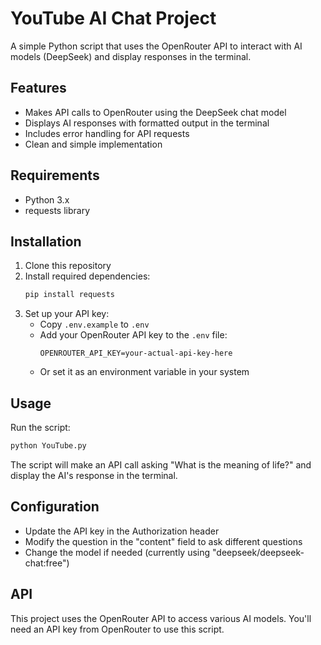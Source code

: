 # YouTube AI Chat Project

A simple Python script that uses the OpenRouter API to interact with AI models (DeepSeek) and display responses in the terminal.

## Features

- Makes API calls to OpenRouter using the DeepSeek chat model
- Displays AI responses with formatted output in the terminal
- Includes error handling for API requests
- Clean and simple implementation

## Requirements

- Python 3.x
- requests library

## Installation

1. Clone this repository
2. Install required dependencies:
   ```bash
   pip install requests
   ```
3. Set up your API key:
   - Copy `.env.example` to `.env`
   - Add your OpenRouter API key to the `.env` file:
     ```
     OPENROUTER_API_KEY=your-actual-api-key-here
     ```
   - Or set it as an environment variable in your system

## Usage

Run the script:
```bash
python YouTube.py
```

The script will make an API call asking "What is the meaning of life?" and display the AI's response in the terminal.

## Configuration

- Update the API key in the Authorization header
- Modify the question in the "content" field to ask different questions
- Change the model if needed (currently using "deepseek/deepseek-chat:free")

## API

This project uses the OpenRouter API to access various AI models. You'll need an API key from OpenRouter to use this script.
